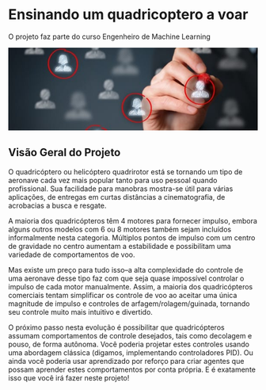 # Ensinando um quadricoptero a voar

O projeto faz parte do curso Engenheiro de Machine Learning

![alt text](https://github.com/vyniciuss/NDG_ml_customer_segments/blob/master/segmentos.jpg)

## Visão Geral do Projeto

O quadricóptero ou helicóptero quadrirotor está se tornando um tipo de aeronave cada vez mais popular tanto para uso pessoal quando profissional. Sua facilidade para manobras mostra-se útil para várias aplicações, de entregas em curtas distâncias a cinematografia, de acrobacias a busca e resgate.

A maioria dos quadricópteros têm 4 motores para fornecer impulso, embora alguns outros modelos com 6 ou 8 motores também sejam incluídos informalmente nesta categoria. Múltiplos pontos de impulso com um centro de gravidade no centro aumentam a estabilidade e possibilitam uma variedade de comportamentos de voo.

Mas existe um preço para tudo isso–a alta complexidade do controle de uma aeronave desse tipo faz com que seja quase impossível controlar o impulso de cada motor manualmente. Assim, a maioria dos quadricópteros comerciais tentam simplificar os controle de voo ao aceitar uma única magnitude de impulso e controles de arfagem/rolagem/guinada, tornando seu controle muito mais intuitivo e divertido.

O próximo passo nesta evolução é possibilitar que quadricópteros assumam comportamentos de controle desejados, tais como decolagem e pouso, de forma autônoma. Você poderia projetar estes controles usando uma abordagem clássica (digamos, implementando controladores PID). Ou ainda você poderia usar aprendizado por reforço para criar agentes que possam aprender estes comportamentos por conta própria. E é exatamente isso que você irá fazer neste projeto!





